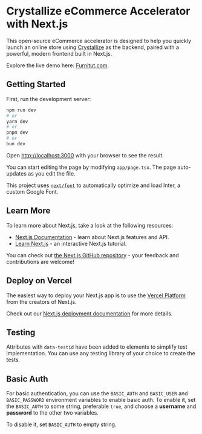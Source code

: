 # Crystallize eCommerce Accelerator with Next.js

This open-source eCommerce accelerator is designed to help you quickly launch an online store using [Crystallize](https://crystallize.com) as the backend, paired with a powerful, modern frontend built in Next.js.

Explore the live demo here: [Furnitut.com](https://furnitut.com).

## Getting Started

First, run the development server:

```bash
npm run dev
# or
yarn dev
# or
pnpm dev
# or
bun dev
```

Open [http://localhost:3000](http://localhost:3000) with your browser to see the result.

You can start editing the page by modifying `app/page.tsx`. The page auto-updates as you edit the file.

This project uses [`next/font`](https://nextjs.org/docs/basic-features/font-optimization) to automatically optimize and load Inter, a custom Google Font.

## Learn More

To learn more about Next.js, take a look at the following resources:

- [Next.js Documentation](https://nextjs.org/docs) - learn about Next.js features and API.
- [Learn Next.js](https://nextjs.org/learn) - an interactive Next.js tutorial.

You can check out [the Next.js GitHub repository](https://github.com/vercel/next.js/) - your feedback and contributions are welcome!

## Deploy on Vercel

The easiest way to deploy your Next.js app is to use the [Vercel Platform](https://vercel.com/new?utm_medium=default-template&filter=next.js&utm_source=create-next-app&utm_campaign=create-next-app-readme) from the creators of Next.js.

Check out our [Next.js deployment documentation](https://nextjs.org/docs/deployment) for more details.

## Testing
Attributes with `data-testid` have been added to elements to simplify test implementation. You can use any testing library of your choice to create the tests.


## Basic Auth
For basic authentication,
you can use the `BASIC_AUTH` and `BASIC_USER` and `BASIC_PASSWORD` environment variables to enable basic auth.
To enable it, set the `BASIC_AUTH` to some string, preferable `true`,
and choose a **username** and **password** to the other two variables.

To disable it, set `BASIC_AUTH` to empty string.